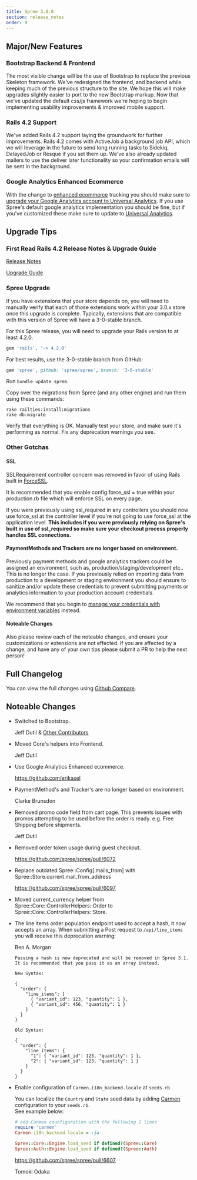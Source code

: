 ```yaml
---
title: Spree 3.0.0
section: release_notes
order: 9
---
```


## Major/New Features

### Bootstrap Backend & Frontend

The most visible change will be the use of Bootstrap to replace the previous
Skeleton framework. We've redesigned the frontend, and backend while keeping
much of the previous structure to the site. We hope this will make upgrades
slightly easier to port to the new Bootstrap markup. Now that we've updated
the default css/js framework we're hoping to begin implementing usability
improvements & improved mobile support.

### Rails 4.2 Support

We've added Rails 4.2 support laying the groundwork for further improvements.
Rails 4.2 comes with ActiveJob a background job API, which we will leverage in
the future to send long running tasks to Sidekiq, DelayedJob or Resque if you
set them up. We've also already updated mailers to use the deliver later
functionality so your confirmation emails will be sent in the background.

### Google Analytics Enhanced Ecommerce

With the change to [enhanced ecommerce](https://developers.google.com/analytics/devguides/collection/analyticsjs/enhanced-ecommerce) tracking you should make sure to [upgrade your Google Analytics account to Universal Analytics](https://developers.google.com/analytics/devguides/collection/upgrade/reference/gajs-analyticsjs#overview). If you use Spree's default google analytics implementation you should be fine, but if you've customized these make sure to update to [Universal Analytics](https://developers.google.com/analytics/devguides/collection/analyticsjs/).

## Upgrade Tips

### First Read Rails 4.2 Release Notes & Upgrade Guide

[Release Notes](http://edgeguides.rubyonrails.org/4_2_release_notes.html)

[Upgrade Guide](http://edgeguides.rubyonrails.org/upgrading_ruby_on_rails.html#upgrading-from-rails-4-1-to-rails-4-2)

### Spree Upgrade

If you have extensions that your store depends on, you will need to manually
verify that each of those extensions work within your 3.0.x store once this
upgrade is complete. Typically, extensions that are compatible with this
version of Spree will have a 3-0-stable branch.

For this Spree release, you will need to upgrade your Rails version to at least 4.2.0.

```ruby
gem 'rails', '~> 4.2.0'
```

For best results, use the 3-0-stable branch from GitHub:

```ruby
gem 'spree', github: 'spree/spree', branch: '3-0-stable'
```

Run `bundle update spree`.

Copy over the migrations from Spree (and any other engine) and run them using
these commands:

    rake railties:install:migrations
    rake db:migrate

Verify that everything is OK. Manually test your store, and make sure it's performing
as normal. Fix any deprecation warnings you see.

### Other Gotchas

#### SSL

SSLRequirement controller concern was removed in favor of using Rails built in [ForceSSL](http://api.rubyonrails.org/classes/ActionController/ForceSSL/ClassMethods.html).

It is recommended that you enable config.force_ssl = true within your production.rb file which will enforce SSL on every page.

If you were previously using ssl_required in any controllers you should now use force_ssl at the controller level if you're not going to use force_ssl at the application level.
**This includes if you were previously relying on Spree's built in use of ssl_required so make sure your checkout process properly handles SSL connections.**

#### PaymentMethods and Trackers are no longer based on environment.

Previously payment methods and google analytics trackers could be assigned an environment,
such as, production/staging/development etc.. This is no longer the case. If you previously
relied on importing data from production to a development or staging environment you should
ensure to sanitize and/or update these credentials to prevent submitting payments or analytics
information to your production account credentials.

We recommend that you begin to [manage your credentials with environment variables](http://www.gotealeaf.com/blog/managing-environment-configuration-variables-in-rails) instead.

#### Noteable Changes

Also please review each of the noteable changes, and ensure your customizations
or extensions are not effected. If you are affected by a change, and have any
of your own tips please submit a PR to help the next person!

## Full Changelog

You can view the full changes using [Github Compare](https://github.com/spree/spree/compare/2-4-stable...3-0-stable).

## Noteable Changes

- Switched to Bootstrap.

  Jeff Dutil & [Other Contributors](https://github.com/200Creative/spree_bootstrap_frontend/graphs/contributors)

- Moved Core's helpers into Frontend.

  Jeff Dutil

- Use Google Analytics Enhanced ecommerce.

  https://github.com/erikaxel

- PaymentMethod's and Tracker's are no longer based on environment.

  Clarke Brunsdon

- Removed promo code field from cart page. This prevents issues with promos
  attempting to be used before the order is ready. e.g. Free Shipping before shipments.

  Jeff Dutil

- Removed order token usage during guest checkout.

  https://github.com/spree/spree/pull/6072

- Replace outdated Spree::Config[:mails_from] with Spree::Store.current.mail_from_address

  https://github.com/spree/spree/pull/6097

- Moved current_currency helper from Spree::Core::ControllerHelpers::Order to Spree::Core::ControllerHelpers::Store.

- The line items order population endpoint used to accept a hash, it now accepts an array. When submitting a Post request to `/api/line_items` you will receive this deprecation warning:

  Ben A. Morgan

  ```text
  Passing a hash is now deprecated and will be removed in Spree 3.1.
  It is recommended that you pass it as an array instead.

  New Syntax:

  {
    "order": {
      "line_items": [
        { "variant_id": 123, "quantity": 1 },
        { "variant_id": 456, "quantity": 1 }
      ]
    }
  }

  Old Syntax:

  {
    "order": {
      "line_items": {
        "1": { "variant_id": 123, "quantity": 1 },
        "2": { "variant_id": 123, "quantity": 1 }
      }
    }
  }
  ```

- Enable configuration of `Carmen.i18n_backend.locale` at `seeds.rb`

  You can localize the `Country` and `State` seed data by adding [Carmen](https://github.com/jim/carmen) configuration to your `seeds.rb`.  
   See example below:

  ```ruby
  # add Carmen counfiguration with the following 2 lines
  require 'carmen'
  Carmen.i18n_backend.locale = :ja

  Spree::Core::Engine.load_seed if defined?(Spree::Core)
  Spree::Auth::Engine.load_seed if defined?(Spree::Auth)
  ```

  https://github.com/spree/spree/pull/6607

  Tomoki Odaka
